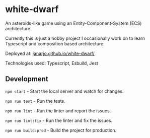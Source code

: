 # white-dwarf
An asteroids-like game using an Entity-Component-System (ECS) architecture.

Currently this is just a hobby project I occasionally work on to learn Typescript and composition based architecture.

Deployed at: [janarjo.github.io/white-dwarf/](https://janarjo.github.io/white-dwarf/)

Technologies used: Typescript, Esbuild, Jest

## Development

```npm start``` - Start the local server and watch for changes.

```npm run test``` - Run the tests.

```npm run lint``` - Run the linter and report the issues.

```npm run lint:fix``` - Run the linter and fix the issues.

```npm run build:prod``` - Build the project for production.
